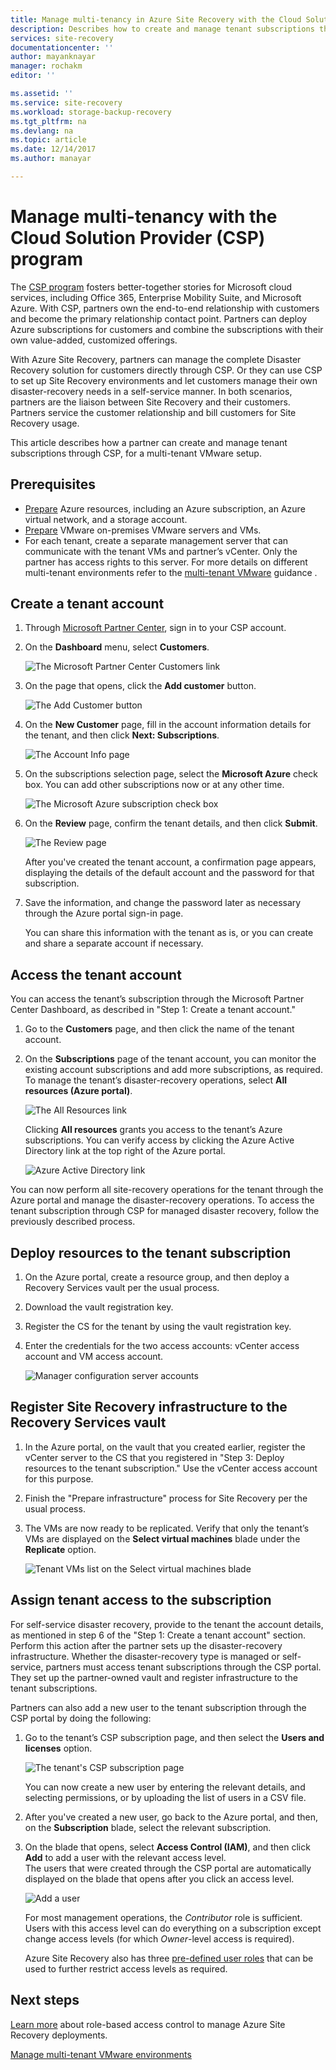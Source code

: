 ```yaml
---
title: Manage multi-tenancy in Azure Site Recovery with the Cloud Solution Provider (CSP) program | Microsoft Docs
description: Describes how to create and manage tenant subscriptions through CSP and deploy Azure Site Recovery in a multi-tenant setup
services: site-recovery
documentationcenter: ''
author: mayanknayar
manager: rochakm
editor: ''

ms.assetid: ''
ms.service: site-recovery
ms.workload: storage-backup-recovery
ms.tgt_pltfrm: na
ms.devlang: na
ms.topic: article
ms.date: 12/14/2017
ms.author: manayar

---
```

# Manage multi-tenancy with the Cloud Solution Provider (CSP) program

The [CSP program](https://partner.microsoft.com/en-US/cloud-solution-provider) fosters better-together stories for Microsoft cloud services, including Office 365, Enterprise Mobility Suite, and Microsoft Azure. With CSP, partners own the end-to-end relationship with customers and become the primary relationship contact point. Partners can deploy Azure subscriptions for customers and combine the subscriptions with their own value-added, customized offerings.

With Azure Site Recovery, partners can manage the complete Disaster Recovery solution for customers directly through CSP. Or they can use CSP to set up Site Recovery environments and let customers manage their own disaster-recovery needs in a self-service manner. In both scenarios, partners are the liaison between Site Recovery and their customers. Partners service the customer relationship and bill customers for Site Recovery usage.

This article describes how a partner can create and manage tenant subscriptions through CSP, for a multi-tenant VMware setup.

## Prerequisites

- [Prepare](tutorial-prepare-azure.md) Azure resources, including an Azure subscription, an Azure virtual network, and a storage account.
- [Prepare](tutorial-prepare-on-premises-vmware.md) VMware on-premises VMware servers and VMs.
- For each tenant, create a separate management server that can communicate with the tenant VMs and partner’s vCenter. Only the partner has access rights to this server. For more details on  different multi-tenant environments refer to the [multi-tenant VMware](site-recovery-multi-tenant-support-vmware-using-csp.md) guidance .

## Create a tenant account

1. Through [Microsoft Partner Center](https://partnercenter.microsoft.com/), sign in to your CSP account.

2. On the **Dashboard** menu, select **Customers**.

    ![The Microsoft Partner Center Customers link](./media/site-recovery-manage-multi-tenancy-with-csp/csp-dashboard-display.png)

3. On the page that opens, click the **Add customer** button.

    ![The Add Customer button](./media/site-recovery-manage-multi-tenancy-with-csp/add-new-customer.png)

4. On the **New Customer** page, fill in the account information details for the tenant, and then click **Next: Subscriptions**.

    ![The Account Info page](./media/site-recovery-manage-multi-tenancy-with-csp/customer-add-filled.png)

5. On the subscriptions selection page, select the **Microsoft Azure** check box. You can add other subscriptions now or at any other time.

    ![The Microsoft Azure subscription check box](./media/site-recovery-manage-multi-tenancy-with-csp/azure-subscription-selection.png)

6. On the **Review** page, confirm the tenant details, and then click **Submit**.

    ![The Review page](./media/site-recovery-manage-multi-tenancy-with-csp/customer-summary-page.png)  

    After you've created the tenant account, a confirmation page appears, displaying the details of the default account and the password for that subscription.

7. Save the information, and change the password later as necessary through the Azure portal sign-in page.  

    You can share this information with the tenant as is, or you can create and share a separate account if necessary.

## Access the tenant account

You can access the tenant’s subscription through the Microsoft Partner Center Dashboard, as described in "Step 1: Create a tenant account."

1. Go to the **Customers** page, and then click the name of the tenant account.

2. On the **Subscriptions** page of the tenant account, you can monitor the existing account subscriptions and add more subscriptions, as required. To manage the tenant’s disaster-recovery operations, select **All resources (Azure portal)**.

    ![The All Resources link](./media/site-recovery-manage-multi-tenancy-with-csp/all-resources-select.png)  

    Clicking **All resources** grants you access to the tenant’s Azure subscriptions. You can verify access by clicking the Azure Active Directory link at the top right of the Azure portal.

    ![Azure Active Directory link](./media/site-recovery-manage-multi-tenancy-with-csp/aad-admin-display.png)

You can now perform all site-recovery operations for the tenant through the Azure portal and manage the disaster-recovery operations. To access the tenant subscription through CSP for managed disaster recovery, follow the previously described process.

## Deploy resources to the tenant subscription
1. On the Azure portal, create a resource group, and then deploy a Recovery Services vault per the usual process.

2. Download the vault registration key.

3. Register the CS for the tenant by using the vault registration key.

4. Enter the credentials for the two access accounts: vCenter access account and VM access account.

    ![Manager configuration server accounts](./media/site-recovery-manage-multi-tenancy-with-csp/config-server-account-display.png)

## Register Site Recovery infrastructure to the Recovery Services vault
1. In the Azure portal, on the vault that you created earlier, register the vCenter server to the CS that you registered in "Step 3: Deploy resources to the tenant subscription." Use the vCenter access account for this purpose.
2. Finish the "Prepare infrastructure" process for Site Recovery per the usual process.
3. The VMs are now ready to be replicated. Verify that only the tenant’s VMs are displayed on the **Select virtual machines** blade under the **Replicate** option.

    ![Tenant VMs list on the Select virtual machines blade](./media/site-recovery-manage-multi-tenancy-with-csp/tenant-vm-display.png)

## Assign tenant access to the subscription

For self-service disaster recovery, provide to the tenant the account details, as mentioned in step 6 of the "Step 1: Create a tenant account" section. Perform this action after the partner sets up the disaster-recovery infrastructure. Whether the disaster-recovery type is managed or self-service, partners must access tenant subscriptions through the CSP portal. They set up the partner-owned vault and register infrastructure to the tenant subscriptions.

Partners can also add a new user to the tenant subscription through the CSP portal by doing the following:

1. Go to the tenant’s CSP subscription page, and then select the **Users and licenses** option.

    ![The tenant's CSP subscription page](./media/site-recovery-manage-multi-tenancy-with-csp/users-and-licences.png)

    You can now create a new user by entering the relevant details, and selecting permissions, or by uploading the list of users in a CSV file.

2. After you've created a new user, go back to the Azure portal, and then, on the **Subscription** blade, select the relevant subscription.

3. On the blade that opens, select **Access Control (IAM)**, and then click **Add** to add a user with the relevant access level.      
    The users that were created through the CSP portal are automatically displayed on the blade that opens after you click an access level.

    ![Add a user](./media/site-recovery-manage-multi-tenancy-with-csp/add-user-subscription.png)

    For most management operations, the *Contributor* role is sufficient. Users with this access level can do everything on a subscription except change access levels (for which *Owner*-level access is required).

   Azure Site Recovery also has three [pre-defined user roles](site-recovery-role-based-linked-access-control.md) that can be used to further restrict access levels as required.

## Next steps
  [Learn more](site-recovery-role-based-linked-access-control.md) about role-based access control to manage Azure Site Recovery deployments.

  [Manage multi-tenant VMware environments](site-recovery-multi-tenant-support-vmware-using-csp.md)
